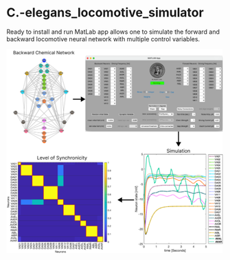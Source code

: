 # C.-elegans_locomotive_simulator
Ready to install and run MatLab app allows one to simulate the forward and backward locomotive neural network with multiple control variables.

![alt text](Example.png?raw=true)
